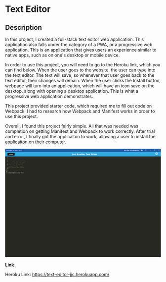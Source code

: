 # Text Editor

## Description

In this project, I created a full-stack text editor web application. This application also falls under the category of a PWA, or a progressive web application. This is an application that gives users an experience similar to native apps, such as on one's desktop or mobile device.

In order to use this project, you will need to go to the Heroku link, which you can find below. When the user goes to the website, the user can type into the text editor. The text will save, so whenever that user goes back to the text editor, their changes will remain. When the user clicks the Install button, webpage will turn into an application, which will have an icon save on the desktop, along with opening a desktop application. This is what a progressive web application demonstrates. 

This project provided starter code, which required me to fill out code on Webpack. I had to research how Webpack and Manifest works in order to use this project.

Overall, I found this project fairly simple. All that was needed was completion on getting Manifest and Webpack to work correctly. After trial and error, I finally got the applicaiton to work, allowing a user to install the applicaiton on their computer.

![](./screenshot.png)

**Link**

Heroku Link: https://text-editor-jjc.herokuapp.com/
